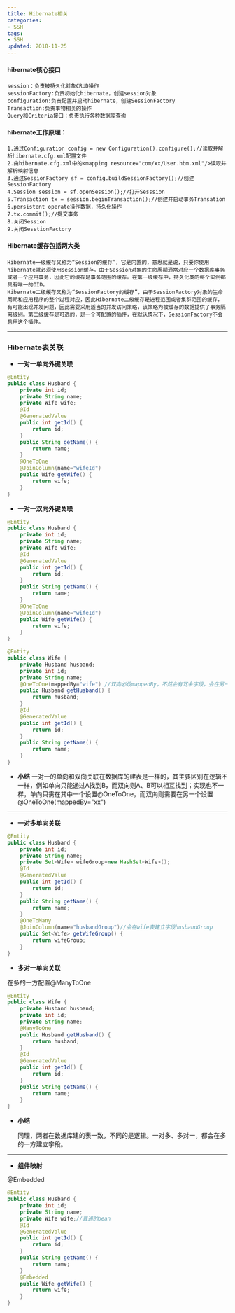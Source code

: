 ```yaml
---
title: Hibernate相关
categories: 
- SSH
tags:
- SSH
updated: 2018-11-25
---
```


#### hibernate核心接口

    session：负责被持久化对象CRUD操作
    sessionFactory:负责初始化hibernate，创建session对象
    configuration:负责配置并启动hibernate，创建SessionFactory
    Transaction:负责事物相关的操作
    Query和Criteria接口：负责执行各种数据库查询

#### hibernate工作原理：
    1.通过Configuration config = new Configuration().configure();//读取并解析hibernate.cfg.xml配置文件
    2.由hibernate.cfg.xml中的<mapping resource="com/xx/User.hbm.xml"/>读取并解析映射信息
    3.通过SessionFactory sf = config.buildSessionFactory();//创建SessionFactory
    4.Session session = sf.openSession();//打开Sesssion
    5.Transaction tx = session.beginTransaction();//创建并启动事务Transation
    6.persistent operate操作数据，持久化操作
    7.tx.commit();//提交事务
    8.关闭Session
    9.关闭SesstionFactory
#### Hibernate缓存包括两大类
    Hibernate一级缓存又称为“Session的缓存”，它是内置的，意思就是说，只要你使用hibernate就必须使用session缓存。由于Session对象的生命周期通常对应一个数据库事务或者一个应用事务，因此它的缓存是事务范围的缓存。在第一级缓存中，持久化类的每个实例都具有唯一的OID。 
    Hibernate二级缓存又称为“SessionFactory的缓存”，由于SessionFactory对象的生命周期和应用程序的整个过程对应，因此Hibernate二级缓存是进程范围或者集群范围的缓存，有可能出现并发问题，因此需要采用适当的并发访问策略，该策略为被缓存的数据提供了事务隔离级别。第二级缓存是可选的，是一个可配置的插件，在默认情况下，SessionFactory不会启用这个插件。
---

### Hibernate表关联
- **一对一单向外键关联**

```java
@Entity
public class Husband {
	private int id;
	private String name;
	private Wife wife;
	@Id
	@GeneratedValue
	public int getId() {
		return id;
	}
	public String getName() {
		return name;
	}
	@OneToOne
	@JoinColumn(name="wifeId")
	public Wife getWife() {
		return wife;
	}
}
```
- **一对一双向外键关联**

```java
@Entity
public class Husband {
	private int id;
	private String name;
	private Wife wife;
	@Id
	@GeneratedValue
	public int getId() {
		return id;
	}
	public String getName() {
		return name;
	}
	@OneToOne
	@JoinColumn(name="wifeId")
	public Wife getWife() {
		return wife;
	}
}

@Entity
public class Wife {
	private Husband husband;
	private int id;
	private String name;
	@OneToOne(mappedBy="wife") //双向必设mappedBy，不然会有冗余字段，会在另一方生成字段wife
	public Husband getHusband() {
		return husband;
	}
	@Id
	@GeneratedValue
	public int getId() {
		return id;
	}
	public String getName() {
		return name;
	}
}
```

- **小结**
一对一的单向和双向关联在数据库的建表是一样的，其主要区别在逻辑不一样，例如单向只能通过A找到B，而双向则A、B可以相互找到；实现也不一样，单向只需在其中一个设置@OneToOne，而双向则需要在另一个设置@OneToOne(mappedBy="xx") 

---

- **一对多单向关联**

```java
@Entity
public class Husband {
	private int id;
	private String name;
	private Set<Wife> wifeGroup=new HashSet<Wife>();
	@Id
	@GeneratedValue
	public int getId() {
		return id;
	}
	public String getName() {
		return name;
	}
	@OneToMany
	@JoinColumn(name="husbandGroup")//会在wife表建立字段husbandGroup
	public Set<Wife> getWifeGroup() {
		return wifeGroup;
	}
}
```
- **多对一单向关联**

在多的一方配置@ManyToOne

```java
@Entity
public class Wife {
	private Husband husband;
	private int id;
	private String name;
	@ManyToOne
	public Husband getHusband() {
		return husband;
	}
	@Id
	@GeneratedValue
	public int getId() {
		return id;
	}
	public String getName() {
		return name;
	}
}
```
- **小结**

	同理，两者在数据库建的表一致，不同的是逻辑。一对多、多对一，都会在多的一方建立字段。

---

- **组件映射**

 @Embedded
 
```java
@Entity
public class Husband {
	private int id;
	private String name;
	private Wife wife;//普通的bean
	@Id
	@GeneratedValue
	public int getId() {
		return id;
	}
	public String getName() {
		return name;
	}
	@Embedded
	public Wife getWife() {
		return wife;
	}
}
```